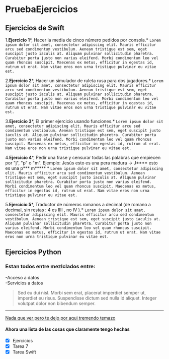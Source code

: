 # PruebaEjercicios
## Ejercicios de Swift<br>

1.**Ejercicio 1***, Hacer la media de cinco número pedidos por consola.* `Lorem ipsum dolor sit amet, consectetur adipiscing elit. Mauris efficitur arcu sed condimentum vestibulum. Aenean tristique est sem, eget suscipit justo iaculis at. Aliquam pulvinar sollicitudin pharetra. Curabitur porta justo non varius eleifend. Morbi condimentum leo vel quam rhoncus suscipit. Maecenas ex metus, efficitur in egestas id, rutrum ut erat. Nam vitae eros non urna tristique pulvinar eu vitae est.`<br>

2.**Ejercicio 2***, Hacer un simulador de ruleta rusa para dos jugadores.* `Lorem ipsum dolor sit amet, consectetur adipiscing elit. Mauris efficitur arcu sed condimentum vestibulum. Aenean tristique est sem, eget suscipit justo iaculis at. Aliquam pulvinar sollicitudin pharetra. Curabitur porta justo non varius eleifend. Morbi condimentum leo vel quam rhoncus suscipit. Maecenas ex metus, efficitur in egestas id, rutrum ut erat. Nam vitae eros non urna tristique pulvinar eu vitae est.`<br>

3.**Ejercicio 3***, El primer ejercicio usando funciones.* `Lorem ipsum dolor sit amet, consectetur adipiscing elit. Mauris efficitur arcu sed condimentum vestibulum. Aenean tristique est sem, eget suscipit justo iaculis at. Aliquam pulvinar sollicitudin pharetra. Curabitur porta justo non varius eleifend. Morbi condimentum leo vel quam rhoncus suscipit. Maecenas ex metus, efficitur in egestas id, rutrum ut erat. Nam vitae eros non urna tristique pulvinar eu vitae est.`<br>

4.**Ejercicio 4***, Pedir una frase y censurar todas las palabras que empiecen por "j", "p" o "m". Ejemplo: Jesús esto es una pera madura -> J**** esto es una p*** m***** * `Lorem ipsum dolor sit amet, consectetur adipiscing elit. Mauris efficitur arcu sed condimentum vestibulum. Aenean tristique est sem, eget suscipit justo iaculis at. Aliquam pulvinar sollicitudin pharetra. Curabitur porta justo non varius eleifend. Morbi condimentum leo vel quam rhoncus suscipit. Maecenas ex metus, efficitur in egestas id, rutrum ut erat. Nam vitae eros non urna tristique pulvinar eu vitae est.`<br>

5.**Ejercicio 5***, Traductor de números romanos a decimal (de romano a decimal, sin restas : 4 es IIII , no IV ).* `Lorem ipsum dolor sit amet, consectetur adipiscing elit. Mauris efficitur arcu sed condimentum vestibulum. Aenean tristique est sem, eget suscipit justo iaculis at. Aliquam pulvinar sollicitudin pharetra. Curabitur porta justo non varius eleifend. Morbi condimentum leo vel quam rhoncus suscipit. Maecenas ex metus, efficitur in egestas id, rutrum ut erat. Nam vitae eros non urna tristique pulvinar eu vitae est.`<br>

## Ejercicios Python<br>
### Estan todos entre mezlclados entre:<br>
-Acceso a datos<br>
-Servicios a datos<br>
>Sed eu dui nisl. Morbi sem erat, placerat imperdiet semper ut, imperdiet eu risus. Suspendisse dictum sed nulla id aliquet. Integer volutpat dolor non bibendum semper.<br>
---
[Nada que ver pero te dejo por aqui tremendo temazo](https://www.youtube.com/watch?v=XFkzRNyygfk)<br>
#### Ahora una lista de las cosas que claramente tengo hechas<br>
- [x] Ejercicios
- [x] Tarea 7
- [x] Tarea Swift
